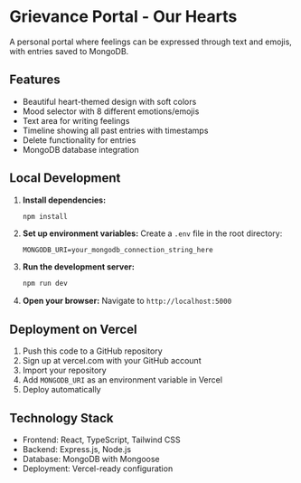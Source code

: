 # Grievance Portal - Our Hearts

A personal portal where feelings can be expressed through text and emojis, with entries saved to MongoDB.

## Features

- Beautiful heart-themed design with soft colors
- Mood selector with 8 different emotions/emojis
- Text area for writing feelings
- Timeline showing all past entries with timestamps
- Delete functionality for entries
- MongoDB database integration

## Local Development

1. **Install dependencies:**
   ```bash
   npm install
   ```

2. **Set up environment variables:**
   Create a `.env` file in the root directory:
   ```
   MONGODB_URI=your_mongodb_connection_string_here
   ```

3. **Run the development server:**
   ```bash
   npm run dev
   ```

4. **Open your browser:**
   Navigate to `http://localhost:5000`

## Deployment on Vercel

1. Push this code to a GitHub repository
2. Sign up at vercel.com with your GitHub account
3. Import your repository
4. Add `MONGODB_URI` as an environment variable in Vercel
5. Deploy automatically

## Technology Stack

- Frontend: React, TypeScript, Tailwind CSS
- Backend: Express.js, Node.js
- Database: MongoDB with Mongoose
- Deployment: Vercel-ready configuration